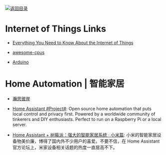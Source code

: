 [![返回目录](https://user-images.githubusercontent.com/5803001/38079637-ff0abcf0-3371-11e8-9b76-ad651620afc7.jpg)](https://github.com/wxyyxc1992/Awesome-Lists)

# Internet of Things Links

- [Everything You Need to Know About the Internet of Things](https://hackernoon.com/everything-you-need-to-know-about-the-internet-of-things-ce815339c9f9#.vxxcwu3x6)

* [awesome-cpus](https://github.com/larsbrinkhoff/awesome-cpus/)

- [Arduino](https://www.arduino.cc/)

# Home Automation | 智能家居

- [瀚思彼岸](https://bbs.hassbian.com/forum.php)

- [Home Assistant #Project#](https://www.home-assistant.io/): Open source home automation that puts local control and privacy first. Powered by a worldwide community of tinkerers and DIY enthusiasts. Perfect to run on a Raspberry Pi or a local server.

- [Home Assistant + 树莓派：强大的智能家居系统 · 小米篇](https://sspai.com/post/40113): 小米的智能家居设备物美价廉，博得了国内外不少用户的喜爱。不要不信，在 Home Assistant 官方论坛上，米家设备相关话题的热度一直居高不下。
